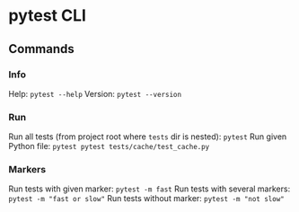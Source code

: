 # pytest CLI

## Commands
### Info
Help: `pytest --help`
Version: `pytest --version`

### Run
Run all tests (from project root where `tests` dir is nested): `pytest`
Run given Python file: `pytest pytest tests/cache/test_cache.py`

### Markers
Run tests with given marker: `pytest -m fast`
Run tests with several markers: `pytest -m "fast or slow"`
Run tests without marker: `pytest -m "not slow"`

